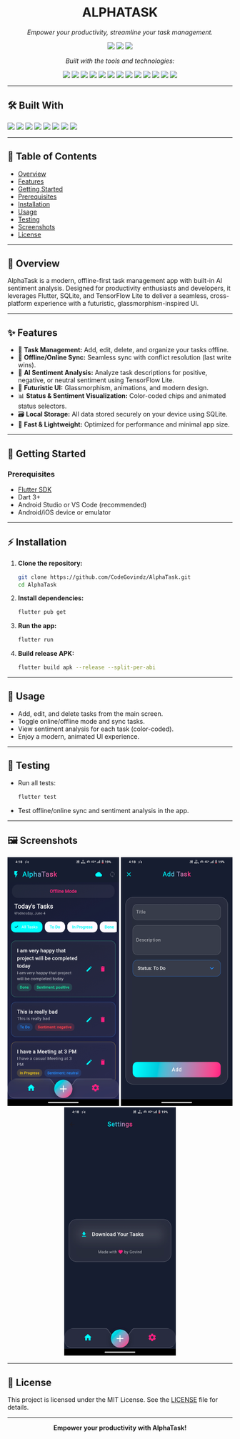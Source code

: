 <h1 align="center">ALPHATASK</h1>

<p align="center"><em>Empower your productivity, streamline your task management.</em></p>

<p align="center">
  <img src="https://img.shields.io/github/last-commit/CodeGovindz/AlphaTask?style=flat-square" />
  <img src="https://img.shields.io/github/languages/top/CodeGovindz/AlphaTask?style=flat-square" />
  <img src="https://img.shields.io/github/languages/count/CodeGovindz/AlphaTask?style=flat-square" />
</p>

<p align="center"><em>Built with the tools and technologies:</em></p>

<p align="center">
  <img src="https://img.shields.io/badge/JSON-000000?style=for-the-badge&logo=json&logoColor=white" />
  <img src="https://img.shields.io/badge/Markdown-000000?style=for-the-badge&logo=markdown&logoColor=white" />
  <img src="https://img.shields.io/badge/Swift-FA7343?style=for-the-badge&logo=swift&logoColor=white" />
  <img src="https://img.shields.io/badge/TensorFlow-FF6F00?style=for-the-badge&logo=tensorflow&logoColor=white" />
  <img src="https://img.shields.io/badge/Org-77AA99?style=for-the-badge&logo=org&logoColor=white" />
  <img src="https://img.shields.io/badge/Gradle-02303A?style=for-the-badge&logo=gradle&logoColor=white" />
  <img src="https://img.shields.io/badge/Dart-0175C2?style=for-the-badge&logo=dart&logoColor=white" />
  <img src="https://img.shields.io/badge/C++-00599C?style=for-the-badge&logo=c%2B%2B&logoColor=white" />
  <img src="https://img.shields.io/badge/XML-006699?style=for-the-badge&logo=xml&logoColor=white" />
  <img src="https://img.shields.io/badge/Flutter-02569B?style=for-the-badge&logo=flutter&logoColor=white" />
  <img src="https://img.shields.io/badge/CMake-064F8C?style=for-the-badge&logo=cmake&logoColor=white" />
  <img src="https://img.shields.io/badge/Kotlin-7F52FF?style=for-the-badge&logo=kotlin&logoColor=white" />
  <img src="https://img.shields.io/badge/YAML-CB171E?style=for-the-badge&logo=yaml&logoColor=white" />
</p>

---

## 🛠️ **Built With**

<p>
  <img src="https://img.shields.io/badge/Dart-0175C2?logo=dart&logoColor=white" />
  <img src="https://img.shields.io/badge/Flutter-02569B?logo=flutter&logoColor=white" />
  <img src="https://img.shields.io/badge/SQLite-003B57?logo=sqlite&logoColor=white" />
  <img src="https://img.shields.io/badge/TensorFlow_Lite-FF6F00?logo=tensorflow&logoColor=white" />
  <img src="https://img.shields.io/badge/Provider-00897B?logo=provider&logoColor=white" />
  <img src="https://img.shields.io/badge/Gradle-02303A?logo=gradle&logoColor=white" />
  <img src="https://img.shields.io/badge/YAML-000000?logo=yaml&logoColor=white" />
  <img src="https://img.shields.io/badge/Markdown-000000?logo=markdown&logoColor=white" />
</p>

---

## 📑 **Table of Contents**
- [Overview](#overview)
- [Features](#features)
- [Getting Started](#getting-started)
- [Prerequisites](#prerequisites)
- [Installation](#installation)
- [Usage](#usage)
- [Testing](#testing)
- [Screenshots](#screenshots)
- [License](#license)

---

## 📝 **Overview**
AlphaTask is a modern, offline-first task management app with built-in AI sentiment analysis. Designed for productivity enthusiasts and developers, it leverages Flutter, SQLite, and TensorFlow Lite to deliver a seamless, cross-platform experience with a futuristic, glassmorphism-inspired UI.

---

## ✨ **Features**
- 📝 **Task Management:** Add, edit, delete, and organize your tasks offline.
- 🔄 **Offline/Online Sync:** Seamless sync with conflict resolution (last write wins).
- 🤖 **AI Sentiment Analysis:** Analyze task descriptions for positive, negative, or neutral sentiment using TensorFlow Lite.
- 🎨 **Futuristic UI:** Glassmorphism, animations, and modern design.
- 📊 **Status & Sentiment Visualization:** Color-coded chips and animated status selectors.
- 🗃️ **Local Storage:** All data stored securely on your device using SQLite.
- 🚀 **Fast & Lightweight:** Optimized for performance and minimal app size.

---

## 🚦 **Getting Started**

### Prerequisites
- [Flutter SDK](https://flutter.dev/docs/get-started/install)
- Dart 3+
- Android Studio or VS Code (recommended)
- Android/iOS device or emulator

---

## ⚡ **Installation**

1. **Clone the repository:**
   ```sh
   git clone https://github.com/CodeGovindz/AlphaTask.git
   cd AlphaTask
   ```
2. **Install dependencies:**
   ```sh
   flutter pub get
   ```
3. **Run the app:**
   ```sh
   flutter run
   ```
4. **Build release APK:**
   ```sh
   flutter build apk --release --split-per-abi
   ```

---

## 🚀 **Usage**
- Add, edit, and delete tasks from the main screen.
- Toggle online/offline mode and sync tasks.
- View sentiment analysis for each task (color-coded).
- Enjoy a modern, animated UI experience.

---

## 🧪 **Testing**
- Run all tests:
  ```sh
  flutter test
  ```
- Test offline/online sync and sentiment analysis in the app.

---

## 🖼️ **Screenshots**
<!-- Add screenshots here when available -->
<p align="center">
  <img src="assets/screenshots/screen1.png" width="250" />
  <img src="assets/screenshots/screen2.png" width="250" />
  <img src="assets/screenshots/screen3.png" width="250" />
</p>

---

## 📄 **License**

This project is licensed under the MIT License. See the [LICENSE](LICENSE) file for details.

---

<p align="center">
  <b>Empower your productivity with AlphaTask!</b>
</p>
